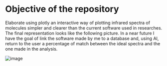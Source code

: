 # Objective of the repository
Elaborate using plotly an interactive way of plotting infrared spectra of molecules simpler and clearer than the current software used in researches. The final representation looks like the following picture. In a near future I have the goal of link the software made by me to a database and, using AI, return to the user a percentage of match between the ideal spectra and the one made in the analysis.

![image](https://github.com/victor2seabra/FT-IR_plotter/assets/128091860/83f7aa25-a58e-4837-a171-e40f4608b63c)

